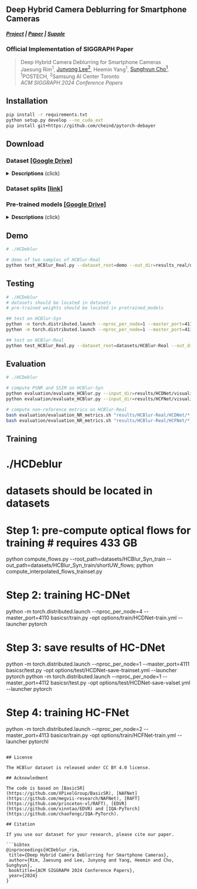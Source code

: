 ## Deep Hybrid Camera Deblurring for Smartphone Cameras
##### [Project](https://cg.postech.ac.kr/research/hcdeblur/) | [Paper](https://cg.postech.ac.kr/research/hcdeblur/assets/pdf/HCDeblur.pdf) | [Supple](https://cg.postech.ac.kr/research/hcdeblur/assets/HCDeblur_supple.zip)

### Official Implementation of SIGGRAPH Paper 

> Deep Hybrid Camera Deblurring for Smartphone Cameras<br>
> Jaesung Rim<sup>1</sup>, [Junyong Lee<sup>2</sup>](https://junyonglee.me/), Heemin Yang<sup>1</sup>, [Sunghyun Cho<sup>1</sup>](https://www.scho.pe.kr/). <br>
> <sup>1</sup>POSTECH, <sup>2</sup>Samsung AI Center Toronto<br>
> *ACM SIGGRAPH 2024 Conference Papers*<br>

## Installation 

```bash
pip install -r requirements.txt
python setup.py develop --no_cuda_ext
pip install git+https://github.com/cheind/pytorch-debayer
```
## Download

### Dataset [[Google Drive]](https://drive.google.com/drive/folders/1Lk3Gh8_mnpbVuxRz6g0wsVsJ26sP8lXx?usp=sharing) 

<details>
<summary><strong>Descriptions</strong> (click) </summary>

- HCBlur-Syn
  - HCBlur_Syn_train : 5,795 samples for training.
    - We synthesize noise and saturation pixels during training process. 
    - Please refer to [RSBlurPipeline_for_W](https://github.com/rimchang/HCDeblur/blob/6a7bd2fb093a97a5a2f9e2b2c816bc4c28508ea5/basicsr/models/HCFNet_with_RSBlur_model.py#L79) and [RSBlurPipeline_for_UW](https://github.com/rimchang/HCDeblur/blob/6a7bd2fb093a97a5a2f9e2b2c816bc4c28508ea5/basicsr/models/HCFNet_with_RSBlur_model.py#L262)
  - HCBlur_Syn_val : 880 samples for validation.
  - HCBlur_Syn_test : 1,731 samples for evaluation.
- HCBlur-Real
  - 471 pairs of real-world blurred W and U

#### The HCBlur-Syn dataset

```bash
# HCBlur_Syn_test.zip
HCBlur_Syn_test
├── longW # long-exposure wide images
│   ├── 0908/20230908_10_32_05/000001
│   │   ├── longW/blur # folder of a blurred image
│   │   ├── longW/gt # folder of a gt sharp image
│   ...
├── shortUW # short-exposure ultra-wide images
│   ├── 0908/20230908_10_32_05/000001
│   │   ├── UWseqs/000001 # ultra-wide sequnece corresponding to longW/0908/20230908_10_32_05/000001
│   ...
├── shortUW_depth # estimated depth from the FOV alignment step.
│   ├── 0908/20230908_10_32_05_depth.txt # estimated depth values
│   ...
├── shortUW_flows # estimated optical flows from ultra-wide images.
│   ├── 0908/20230908_10_32_05/000001
│   │   ├── UWflows/000001 # estimate optical flows
│   ...
...
```

#### The HCBlur-Real dataset
```bash
# HCBlur_Real.zip
HCBlur_Real
├── longW # long-exposure wide images
│   ├── 1780013444228916_1780013544228916.png 
│   ...
├── shortUW 
│   ├── 1780013444228916_1780013544228916 # ultra-wide sequnece corresponding to 1780013444228916_1780013544228916.png
│   │   ├── 1780013434097457_1780013442430791.jpg 
│   ...
...
```
</details>

### Dataset splits [[link]](./datalist/)

### Pre-trained models [[Google Drive]](https://drive.google.com/drive/folders/1G8ND0oPQ1sA2XQ1sXTR_Esp2ehJy9HGJ?usp=sharing)
<details>
<summary><strong>Descriptions</strong> (click) </summary>

- HC-DNet.pth: Weight of HC-DNet trained on HCBlur.
- HC-FNet.pth: Weight of HC-FNet trained on HCBlur.
- raft-sintel.pth: Weight of RAFT.
- raft-small.pth: Weight of RAFT_small.
</details>

## Demo
```bash
# ./HCDeblur

# demo of two samples of HCBlur-Real
python test_HCBlur_Real.py --dataset_root=demo --out_dir=results_real/demo
```

## Testing

```bash
# ./HCDeblur
# datasets should be located in datasets
# pre-trained weights should be located in pretrained_models

## test on HCBlur-Syn
python -m torch.distributed.launch --nproc_per_node=1 --master_port=4114 basicsr/test.py -opt options/test/HCDNet-test.yml --launcher pytorch
python -m torch.distributed.launch --nproc_per_node=1 --master_port=4115 basicsr/test.py -opt options/test/HCFNet-test.yml --launcher pytorch

## test on HCBlur-Real
python test_HCBlur_Real.py --dataset_root=datasets/HCBlur-Real --out_dir=results/HCBlur-Real
```

## Evaluation

```bash
# ./HCDeblur

# compute PSNR and SSIM on HCBlur-Syn
python evaluation/evaluate_HCBlur.py --input_dir=results/HCDNet/visualization/HCBlur-test --out_txt=HCDNet.txt
python evaluation/evaluate_HCBlur.py --input_dir=results/HCFNet/visualization/HCBlur-test --out_txt=HCFNet.txt

# compute non-reference metrics on HCBlur-Real
bash evaluation/evaluation_NR_metrics.sh "results/HCBlur-Real/HCDNet/*_HCDNet.png" HCDNet
bash evaluation/evaluation_NR_metrics.sh "results/HCBlur-Real/HCFNet/*_HCFNet.png" HCFNet
```

## Training
# ./HCDeblur
# datasets should be located in datasets

# Step 1: pre-compute optical flows for training # requires 433 GB
python compute_flows.py --root_path=datasets/HCBlur_Syn_train --out_path=datasets/HCBlur_Syn_train/shortUW_flows;
python compute_interpolated_flows_trainset.py

# Step 2: training HC-DNet
python -m torch.distributed.launch --nproc_per_node=4 --master_port=4110 basicsr/train.py -opt options/train/HCDNet-train.yml --launcher pytorch

# Step 3: save results of HC-DNet
python -m torch.distributed.launch --nproc_per_node=1 --master_port=4111 basicsr/test.py -opt options/test/HCDNet-save-trainset.yml --launcher pytorch
python -m torch.distributed.launch --nproc_per_node=1 --master_port=4112 basicsr/test.py -opt options/test/HCDNet-save-valset.yml --launcher pytorch

# Step 4: training HC-FNet
python -m torch.distributed.launch --nproc_per_node=2 --master_port=4113 basicsr/train.py -opt options/train/HCFNet-train.yml --launcher pytorchl
```

## License

The HCBlur dataset is released under CC BY 4.0 license.

## Acknowledment

The code is based on [BasicSR](https://github.com/XPixelGroup/BasicSR), [NAFNet](https://github.com/megvii-research/NAFNet), [RAFT](https://github.com/princeton-vl/RAFT), [EDVR](https://github.com/xinntao/EDVR) and [IQA-PyTorch](https://github.com/chaofengc/IQA-PyTorch).

## Citation

If you use our dataset for your research, please cite our paper.

```bibtex
@inproceedings{HCDeblur_rim,
 title={Deep Hybrid Camera Deblurring for Smartphone Cameras},
 author={Rim, Jaesung and Lee, Junyong and Yang, Heemin and Cho, Sunghyun},
 booktitle={ACM SIGGRAPH 2024 Conference Papers},
 year={2024}
}
